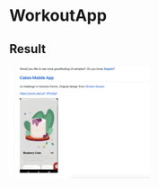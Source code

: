 # WorkoutApp

## Result
<img width="250" src="https://github.com/CarlosDzLp/WorkoutApp/blob/master/Captura%20de%20Pantalla%202020-11-12%20a%20la(s)%2012.07.47.png" />




